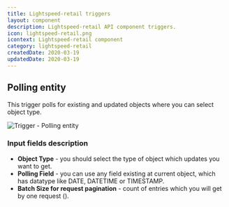 ```yaml
---
title: Lightspeed-retail triggers
layout: component
description: Lightspeed-retail API component triggers.
icon: lightspeed-retail.png
icontext: Lightspeed-retail component
category: lightspeed-retail
createdDate: 2020-03-19
updatedDate: 2020-03-19
---
```


## Polling entity

This trigger polls for existing and updated objects where you can select object type.

![Trigger - Polling entity](https://user-images.githubusercontent.com/40201204/50015199-9dc3c980-ffce-11e8-904c-4852c0c2f4f8.png)

### Input fields description

* **Object Type** - you should select the type of object which updates you want to get.
* **Polling Field** - you can use any field existing at current object, which has datatype like DATE, DATETIME or TIMESTAMP.
* **Batch Size for request pagination** - count of entries which you will get by one request ().
